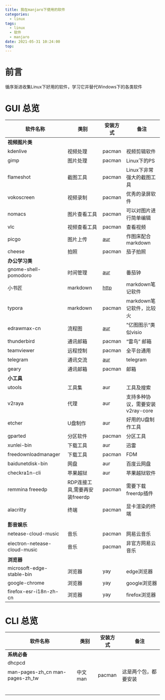 ```yaml
---
title: 我在manjaro下使用的软件
categories:
  - linux
tags:
  - linux
  - 软件
  - manjaro
date: 2021-05-31 10:24:00
top:
---
```


# 前言
循序渐进收集Linux下好用的软件，学习它并替代Windows下的各类软件
# GUI 总览
| 软件名称                     | 类别                          | 安装方式                                                         | 备注                             |
| ---------------------------- | ----------------------------- | ---------------------------------------------------------------- | -------------------------------- |
| **视频图片类**               |                               |                                                                  |                                  |
| kdenlive                     | 视频处理                      | pacman                                                           | 视频剪辑软件                     |
| gimp                         | 图片处理                      | pacman	                                                          | Linux下的PS                      |
| flameshot                    | 截图工具                      | pacman                                                           | Linux下非常强大的截图工具        |
| vokoscreen                   | 视频录制                      | pacman                                                           | 优秀的录屏软件                   |
| nomacs                       | 图片查看工具                  | pacman                                                           | 可以对图片进行简单编辑           |
| vlc                          | 视频查看工具                  | pacman                                                           | 查看视频                         |
| picgo                        | 图片上传                      | [aur](https://aur.archlinux.org/packages/picgo/)                 | 作图床配合markdown               |
| cheese                       | 拍照                          | pacman                                                           | 茄子拍照                         |
| **办公学习类**               |                               |                                                                  |                                  |
| gnome-shell-pomodoro         | 时间管理                      | [aur](https://aur.archlinux.org/packages/gnome-shell-pomodoro/)  | 番茄钟                           |
| 小书匠                       | markdown                      | [http](https://github.com/suziwen/markdownxiaoshujiang/releases) | markdown笔记软件                 |
| typora                       | markdown                      | pacman                                                           | markdown笔记软件，比较火         |
| edrawmax-cn                  | 流程图                        | [aur](https://aur.archlinux.org/packages/edrawmax-cn/)           | ”亿图图示“类似visio            |
| thunderbird                  | 通讯邮箱                      | pacman                                                           | “雷鸟” 邮箱                    |
| teamviewer                   | 远程控制                      | pacman                                                           | 全平台通用                       |
| telegram                     | 通讯交流                      | [aur](https://aur.archlinux.org/64gram-desktop.git)              | telegram                         |
| geary  | 通讯邮箱 | pacman   | 邮箱 |
| **小工具**                   |                               |                                                                  |                                  |
| utools                       | 工具集                        | aur                                                              | 工具及搜索                       |
| v2raya                       | 代理                          | aur                                                              | 支持多种协议，需要安装v2ray-core |
| etcher                       | U盘制作                       | aur                                                              | 好用的U盘制作工具                |
| gparted                      | 分区软件                      | pacman                                                           | 分区工具                         |
| xunlei-bin                   | 下载工具                      | aur                                                              | 迅雷                             |
| freedownloadmanager          | 下载工具                      | pacman                                                           | FDM                              |
| baidunetdisk-bin             | 网盘                          | aur                                                              | 百度云网盘                       |
| checkra1n-cli                | 苹果越狱                      | aur                                                              | 苹果越狱软件                     |
| remmina freeedp              | RDP连接工具,需要再安装freerdp | pacman                                                           | 需要下载freerdp插件              |
| alacritty                    | 终端                          | pacman                                                           | 显卡渲染的终端                   |
|                              |                               |                                                                  |                                  |
| **影音娱乐**                 |                               |                                                                  |                                  |
| netease-cloud-music          | 音乐                          | pacman                                                           | 网易云音乐                       |
| electron-netease-cloud-music | 音乐                          | pacman                                                           | 非官方网易云音乐                 |
| **浏览器**                   |                               |                                                                  |                                  |
| microsoft-edge-stable-bin    | 浏览器                        | yay                                                              | edge浏览器                       |
| google-chrome                | 浏览器                        | yay                                                              | google浏览器                     |
| firefox-esr-i18n-zh-cn       | 浏览器                        | yay                                                              | firefox浏览器                    |

# CLI 总览

|    软件名称 |类别     |安装方式     |   备注  |
| --- | --- | --- | --- |
|     **系统必备**|     |     |     |
|   dhcpcd  |     |     |     |
|  man-pages-zh_cn man-pages-zh_tw    | 中文man   | pacman    |这是两个包，都要安装     |
|     |     |     |     |
|     |     |     |     |
|     |     |     |     |
|     |     |     |     |
|     |     |     |     |
|     |     |     |     |
